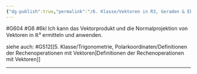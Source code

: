 ```yaml
---
{"dg-publish":true,"permalink":"/6. Klasse/Vektoren in R3, Geraden & Ebenen im Raum, Rn/Vektorprodukt und Normalprojektion/"}
---
```


#G604 #G6 #6kl
Ich kann das Vektorprodukt und die Normalprojektion von Vektoren in ℝ³ ermitteln und anwenden.

siehe auch:
#G512[[5. Klasse/Trigonometrie, Polarkoordinaten/Definitionen der Rechenoperationen mit Vektoren\|Definitionen der Rechenoperationen mit Vektoren]]
___

